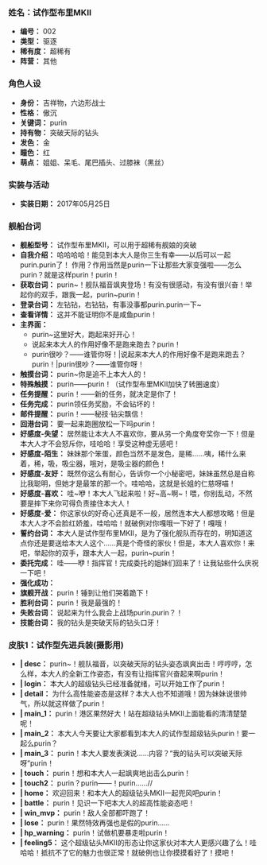 ### 姓名：试作型布里MKII
* **编号：** 002
* **类型：** 驱逐
* **稀有度：** 超稀有
* **阵营：** 其他


### 角色人设
* **身份：** 吉祥物，六边形战士
* **性格：** 傲沉
* **关键词：** purin
* **持有物：** 突破天际的钻头
* **发色：** 金
* **瞳色：** 红
* **萌点：** 姐姐、呆毛、尾巴插头、过膝袜（黑丝）


### 实装与活动
* **实装日期：** 2017年05月25日


### 舰船台词
* **舰船型号：** 试作型布里MKII，可以用于超稀有舰娘的突破
* **自我介绍：** 哈哈哈哈！能见到本大人是你三生有幸——以后可以一起purin.purin了！ 作用？作用当然是purin一下让那些大家变强啦——怎么purin？就是这样purin！purin！
* **获取台词：** purin~！舰队福音飒爽登场！有没有很感动，有没有很兴奋！举起你的双手，跟我一起，purin~purin！
* **登录台词：** 左钻钻，右钻钻，有事没事都purin.purin一下~
* **查看详情：** 这并不能证明你不是咸鱼purin！
* **主界面：**
  * purin~这里好大，跑起来好开心！
  * 说起来本大人的作用好像不是跑来跑去？purin！
  * purin很吵？——谁管你呀！|说起来本大人的作用好像不是跑来跑去？purin！|purin很吵？——谁管你呀！
* **触摸台词：** purin~你是追不上本大人的！
* **特殊触摸：** purin——purin！（试作型布里MKII加快了转圈速度）
* **任务提醒：** purin！——新的任务，就决定是你了！
* **任务完成：** purin领任务奖励，不会钻坏的！
* **邮件提醒：** purin！——秘技·钻尖飘信！
* **回港台词：** 要一起来跑圈放松一下吗purin！
* **好感度-失望：** 居然能让本大人不喜欢你，要从另一个角度夸奖你一下！但是本大人才不会怒斥你，哇哈哈！享受这种虚无感吧！
* **好感度-陌生：** 妹妹那个笨蛋，颜色当然不是发色，是稀……咦，稀什么来着，稀，吸，吸尘器，哦对，是吸尘器的颜色！
* **好感度-友好：** 既然你这么有耐心，告诉你一个小秘密吧，妹妹虽然总是自称比我聪明，但她才是最笨的那一个。哇哈哈，这就是长姐的仁慈呀喵！
* **好感度-喜欢：** 哇~咿！本大人飞起来啦！好~高~啊~！喂，你别乱动，不然要是摔下来你可得负责接住本大人！
* **好感度-爱：** 你这家伙的好奇心还真是不一般，居然连本大人都想攻略！但是本大人才不会脸红娇羞，哇哈哈！就破例对你嘎哦一下好了！嘎哦！
* **誓约台词：** 本大人是试作型布里MKII，是为了强化舰队而存在的，明知道这点你还是要送给本大人这个……真是个奇怪的家伙！但是，本大人喜欢你！来吧，举起你的双手，跟本大人一起，purin~purin！
* **委托完成：** 哇——咿！指挥官！完成委托的姐妹们回来了！让我钻些什么庆祝一下吧！
* **强化成功：** 
* **旗舰开战：** purin！锤到让他们哭着跪下！
* **胜利台词：** purin！我是最强的！
* **失败台词：** 说起来为什么我会上战场purin.purin？！
* **技能台词：** 我的钻头是突破天际的钻头口牙！


### 皮肤1：试作型先进兵装(摄影用)
* **| desc：** purin~！舰队福音，以突破天际的钻头姿态飒爽出击！哼哼哼，怎么样，本大人的全新工作姿态，有没有让指挥官兴奋起来啊purin！
* **| login：** 本大人的超级钻头已经准备就绪，可以开始工作了purin！
* **| detail：** 为什么高性能姿态是这样？本大人也不知道哦！因为妹妹说很帅气，所以就这样做了purin！
* **| main_1：** purin！港区果然好大！站在超级钻头MKII上面能看的清清楚楚呢！
* **| main_2：** 本大人今天要让大家都看到本大人的试作型超级钻头purin！要一起么purin？
* **| main_3：** purin！本大人要发表演说……内容？“我的钻头可以突破天际呀”purin！
* **| touch：** purin！想和本大人一起飒爽地出击么purin！
* **| touch2：** purin？purin——！purin……//
* **| home：** 欢迎回来！和本大人的超级钻头MKII一起兜风吧purin！
* **| battle：** purin！见识一下吧本大人的超高性能姿态吧！
* **| win_mvp：** purin！敌人全部都吓跑了！
* **| lose：** purin！果然特效再强也是假的purin……
* **| hp_warning：** purin！试做机要暴走啦purin！
* **| feeling5：** 这个超级钻头MKII的形态让你这家伙对本大人更感兴趣了么！哇哈哈！抵抗不了它的魅力也很正常！就破例也让你摸摸看好了！摸吧！
